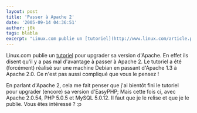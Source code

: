 ```yaml
---
layout: post
title: 'Passer à Apache 2'
date: '2005-09-14 04:36:51'
author: j0k
tags: blabla
excerpt: "Linux.com publie un [tutoriel](http://www.linux.com/article.pl?sid=05/09/01/186204) pour upgrader sa version d'Apache.     \nEn effet ils disent qu'il y a pas mal d'avantage à passer à Apache 2. Le tutoriel a été (forcément) réalisé sur une machine Debian en passant d'Apache 1.3 à Apache 2.0. Ce n'est pas aussi compliqué que vous le pensez !  \n  \n …"
---
```


Linux.com publie un [tutoriel](http://www.linux.com/article.pl?sid=05/09/01/186204) pour upgrader sa version d'Apache.
En effet ils disent qu'il y a pas mal d'avantage à passer à Apache 2. Le tutoriel a été (forcément) réalisé sur une machine Debian en passant d'Apache 1.3 à Apache 2.0. Ce n'est pas aussi compliqué que vous le pensez !

En parlant d'Apache 2, cela me fait penser que j'ai bientôt fini le tutoriel pour upgrader (encore) sa version d'EasyPHP; Mais cette fois ci, avec Apache 2.0.54, PHP 5.0.5 et MySQL 5.0.12. Il faut que je le relise et que je le publie. Vous êtes intéressé ? :p
